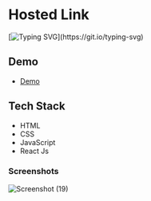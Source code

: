 # Hosted Link
[![Typing SVG](https://readme-typing-svg.demolab.com?font=Fira+Code&pause=1000&color=F7701A&random=false&width=435&lines=Hi!+Guys++%F0%9F%91%8B;This+is+my+sidebar+Project.)](https://git.io/typing-svg)


## Demo


- [Demo](https://priyojeet-sidebar.netlify.app)

## Tech Stack

- HTML
- CSS
- JavaScript
- React Js


### Screenshots
![Screenshot (19)](https://github.com/PriyajitMaity/projects/assets/134254753/28b0d19d-d37b-42fb-a984-8d0858e402c2)
